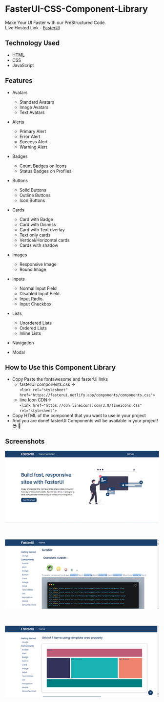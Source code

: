 # FasterUI-CSS-Component-Library 
 Make Your UI Faster with our PreStructured Code. \
 Live Hosted Link - [FasterUI](https://fasterui.netlify.app/)


## Technology Used 
- HTML
- CSS
- JavaScript

## Features
- Avatars
  - Standard Avatars
  - Image Avatars
  - Text Avatars
  
- Alerts
  - Primary Alert
  - Error Alert
  - Success Alert
  - Warning Alert

- Badges
  - Count Badges on Icons
  - Status Badges on Profiles

- Buttons
  - Solid Buttons
  - Outline Buttons
  - Icon Buttons
  
- Cards
  - Card with Badge
  - Card with Dismiss
  - Card with Text overlay
  - Text only cards
  - Vertical/Horizontal cards 
  - Cards with shadow
  
- Images
  - Responsive Image
  - Round Image

- Inputs
   - Normal Input Field
   -  Disabled Input Field.
   -  Input Radio.
   -  Input Checkbox.

- Lists
  - Unordered Lists
  - Ordered Lists
  - Inline Lists

- Navigation

- Modal


## How to Use this Component Library
- Copy Paste the fontawesome and fasterUI links
  - fasterUI components.css  -> <br /> ```<link rel="stylesheet" href="https://fasterui.netlify.app/components/components.css">``` <br />
  - line Icon CDN-> <br /> ```<link href="https://cdn.lineicons.com/3.0/lineicons.css" rel="stylesheet">``` <br />
- Copy HTML of the component that you want to use in your project
- And you are done! fasterUI Components will be available in your project! :sunglasses: 🥳

## Screenshots
![](https://raw.githubusercontent.com/omkarpatke/FasterUI-CSS-Component-Library/main/images/fasterUI-homePage.png) <br /><br /><br /><br />
![](https://raw.githubusercontent.com/omkarpatke/FasterUI-CSS-Component-Library/main/images/fasterUI-AvatarPage.png) <br /><br /><br /><br />
![](https://raw.githubusercontent.com/omkarpatke/FasterUI-CSS-Component-Library/main/images/fasterUI-componentPage.png) <br /><br /><br /><br />

